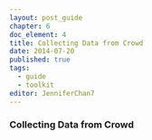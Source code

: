```yaml
---
layout: post_guide
chapter: 6
doc_element: 4
title: Collecting Data from Crowd
date: 2014-07-20
published: true
tags:
  - guide
  - toolkit
editor: JenniferChan7
---
```


### Collecting Data from Crowd

